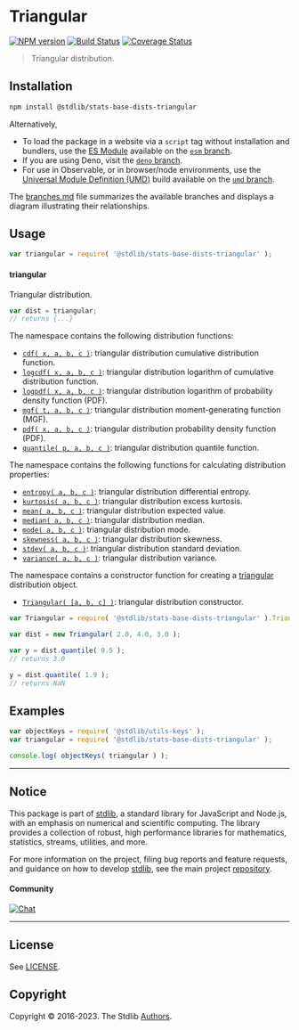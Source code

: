 <!--

@license Apache-2.0

Copyright (c) 2018 The Stdlib Authors.

Licensed under the Apache License, Version 2.0 (the "License");
you may not use this file except in compliance with the License.
You may obtain a copy of the License at

   http://www.apache.org/licenses/LICENSE-2.0

Unless required by applicable law or agreed to in writing, software
distributed under the License is distributed on an "AS IS" BASIS,
WITHOUT WARRANTIES OR CONDITIONS OF ANY KIND, either express or implied.
See the License for the specific language governing permissions and
limitations under the License.

-->

# Triangular

[![NPM version][npm-image]][npm-url] [![Build Status][test-image]][test-url] [![Coverage Status][coverage-image]][coverage-url] <!-- [![dependencies][dependencies-image]][dependencies-url] -->

> Triangular distribution.

<section class="installation">

## Installation

```bash
npm install @stdlib/stats-base-dists-triangular
```

Alternatively,

-   To load the package in a website via a `script` tag without installation and bundlers, use the [ES Module][es-module] available on the [`esm` branch][esm-url].
-   If you are using Deno, visit the [`deno` branch][deno-url].
-   For use in Observable, or in browser/node environments, use the [Universal Module Definition (UMD)][umd] build available on the [`umd` branch][umd-url].

The [branches.md][branches-url] file summarizes the available branches and displays a diagram illustrating their relationships.

</section>

<section class="usage">

## Usage

```javascript
var triangular = require( '@stdlib/stats-base-dists-triangular' );
```

#### triangular

Triangular distribution.

```javascript
var dist = triangular;
// returns {...}
```

The namespace contains the following distribution functions:

<!-- <toc pattern="*+(cdf|pdf|mgf|quantile)*"> -->

<div class="namespace-toc">

-   <span class="signature">[`cdf( x, a, b, c )`][@stdlib/stats/base/dists/triangular/cdf]</span><span class="delimiter">: </span><span class="description">triangular distribution cumulative distribution function.</span>
-   <span class="signature">[`logcdf( x, a, b, c )`][@stdlib/stats/base/dists/triangular/logcdf]</span><span class="delimiter">: </span><span class="description">triangular distribution logarithm of cumulative distribution function.</span>
-   <span class="signature">[`logpdf( x, a, b, c )`][@stdlib/stats/base/dists/triangular/logpdf]</span><span class="delimiter">: </span><span class="description">triangular distribution logarithm of probability density function (PDF).</span>
-   <span class="signature">[`mgf( t, a, b, c )`][@stdlib/stats/base/dists/triangular/mgf]</span><span class="delimiter">: </span><span class="description">triangular distribution moment-generating function (MGF).</span>
-   <span class="signature">[`pdf( x, a, b, c )`][@stdlib/stats/base/dists/triangular/pdf]</span><span class="delimiter">: </span><span class="description">triangular distribution probability density function (PDF).</span>
-   <span class="signature">[`quantile( p, a, b, c )`][@stdlib/stats/base/dists/triangular/quantile]</span><span class="delimiter">: </span><span class="description">triangular distribution quantile function.</span>

</div>

<!-- </toc> -->

The namespace contains the following functions for calculating distribution properties:

<!-- <toc pattern="*+(entropy|kurtosis|mean|median|mode|skewness|stdev|variance)*"> -->

<div class="namespace-toc">

-   <span class="signature">[`entropy( a, b, c )`][@stdlib/stats/base/dists/triangular/entropy]</span><span class="delimiter">: </span><span class="description">triangular distribution differential entropy.</span>
-   <span class="signature">[`kurtosis( a, b, c )`][@stdlib/stats/base/dists/triangular/kurtosis]</span><span class="delimiter">: </span><span class="description">triangular distribution excess kurtosis.</span>
-   <span class="signature">[`mean( a, b, c )`][@stdlib/stats/base/dists/triangular/mean]</span><span class="delimiter">: </span><span class="description">triangular distribution expected value.</span>
-   <span class="signature">[`median( a, b, c )`][@stdlib/stats/base/dists/triangular/median]</span><span class="delimiter">: </span><span class="description">triangular distribution median.</span>
-   <span class="signature">[`mode( a, b, c )`][@stdlib/stats/base/dists/triangular/mode]</span><span class="delimiter">: </span><span class="description">triangular distribution mode.</span>
-   <span class="signature">[`skewness( a, b, c )`][@stdlib/stats/base/dists/triangular/skewness]</span><span class="delimiter">: </span><span class="description">triangular distribution skewness.</span>
-   <span class="signature">[`stdev( a, b, c )`][@stdlib/stats/base/dists/triangular/stdev]</span><span class="delimiter">: </span><span class="description">triangular distribution standard deviation.</span>
-   <span class="signature">[`variance( a, b, c )`][@stdlib/stats/base/dists/triangular/variance]</span><span class="delimiter">: </span><span class="description">triangular distribution variance.</span>

</div>

<!-- </toc> -->

The namespace contains a constructor function for creating a [triangular][triangular-distribution] distribution object.

<!-- <toc pattern="*ctor*"> -->

<div class="namespace-toc">

-   <span class="signature">[`Triangular( [a, b, c] )`][@stdlib/stats/base/dists/triangular/ctor]</span><span class="delimiter">: </span><span class="description">triangular distribution constructor.</span>

</div>

<!-- </toc> -->

```javascript
var Triangular = require( '@stdlib/stats-base-dists-triangular' ).Triangular;

var dist = new Triangular( 2.0, 4.0, 3.0 );

var y = dist.quantile( 0.5 );
// returns 3.0

y = dist.quantile( 1.9 );
// returns NaN
```

</section>

<!-- /.usage -->

<section class="examples">

## Examples

<!-- TODO: better examples -->

<!-- eslint no-undef: "error" -->

```javascript
var objectKeys = require( '@stdlib/utils-keys' );
var triangular = require( '@stdlib/stats-base-dists-triangular' );

console.log( objectKeys( triangular ) );
```

</section>

<!-- /.examples -->

<!-- Section for related `stdlib` packages. Do not manually edit this section, as it is automatically populated. -->

<section class="related">

</section>

<!-- /.related -->

<!-- Section for all links. Make sure to keep an empty line after the `section` element and another before the `/section` close. -->


<section class="main-repo" >

* * *

## Notice

This package is part of [stdlib][stdlib], a standard library for JavaScript and Node.js, with an emphasis on numerical and scientific computing. The library provides a collection of robust, high performance libraries for mathematics, statistics, streams, utilities, and more.

For more information on the project, filing bug reports and feature requests, and guidance on how to develop [stdlib][stdlib], see the main project [repository][stdlib].

#### Community

[![Chat][chat-image]][chat-url]

---

## License

See [LICENSE][stdlib-license].


## Copyright

Copyright &copy; 2016-2023. The Stdlib [Authors][stdlib-authors].

</section>

<!-- /.stdlib -->

<!-- Section for all links. Make sure to keep an empty line after the `section` element and another before the `/section` close. -->

<section class="links">

[npm-image]: http://img.shields.io/npm/v/@stdlib/stats-base-dists-triangular.svg
[npm-url]: https://npmjs.org/package/@stdlib/stats-base-dists-triangular

[test-image]: https://github.com/stdlib-js/stats-base-dists-triangular/actions/workflows/test.yml/badge.svg?branch=main
[test-url]: https://github.com/stdlib-js/stats-base-dists-triangular/actions/workflows/test.yml?query=branch:main

[coverage-image]: https://img.shields.io/codecov/c/github/stdlib-js/stats-base-dists-triangular/main.svg
[coverage-url]: https://codecov.io/github/stdlib-js/stats-base-dists-triangular?branch=main

<!--

[dependencies-image]: https://img.shields.io/david/stdlib-js/stats-base-dists-triangular.svg
[dependencies-url]: https://david-dm.org/stdlib-js/stats-base-dists-triangular/main

-->

[chat-image]: https://img.shields.io/gitter/room/stdlib-js/stdlib.svg
[chat-url]: https://app.gitter.im/#/room/#stdlib-js_stdlib:gitter.im

[stdlib]: https://github.com/stdlib-js/stdlib

[stdlib-authors]: https://github.com/stdlib-js/stdlib/graphs/contributors

[umd]: https://github.com/umdjs/umd
[es-module]: https://developer.mozilla.org/en-US/docs/Web/JavaScript/Guide/Modules

[deno-url]: https://github.com/stdlib-js/stats-base-dists-triangular/tree/deno
[umd-url]: https://github.com/stdlib-js/stats-base-dists-triangular/tree/umd
[esm-url]: https://github.com/stdlib-js/stats-base-dists-triangular/tree/esm
[branches-url]: https://github.com/stdlib-js/stats-base-dists-triangular/blob/main/branches.md

[stdlib-license]: https://raw.githubusercontent.com/stdlib-js/stats-base-dists-triangular/main/LICENSE

[triangular-distribution]: https://en.wikipedia.org/wiki/Triangular_distribution

<!-- <toc-links> -->

[@stdlib/stats/base/dists/triangular/ctor]: https://github.com/stdlib-js/stats-base-dists-triangular-ctor

[@stdlib/stats/base/dists/triangular/entropy]: https://github.com/stdlib-js/stats-base-dists-triangular-entropy

[@stdlib/stats/base/dists/triangular/kurtosis]: https://github.com/stdlib-js/stats-base-dists-triangular-kurtosis

[@stdlib/stats/base/dists/triangular/mean]: https://github.com/stdlib-js/stats-base-dists-triangular-mean

[@stdlib/stats/base/dists/triangular/median]: https://github.com/stdlib-js/stats-base-dists-triangular-median

[@stdlib/stats/base/dists/triangular/mode]: https://github.com/stdlib-js/stats-base-dists-triangular-mode

[@stdlib/stats/base/dists/triangular/skewness]: https://github.com/stdlib-js/stats-base-dists-triangular-skewness

[@stdlib/stats/base/dists/triangular/stdev]: https://github.com/stdlib-js/stats-base-dists-triangular-stdev

[@stdlib/stats/base/dists/triangular/variance]: https://github.com/stdlib-js/stats-base-dists-triangular-variance

[@stdlib/stats/base/dists/triangular/cdf]: https://github.com/stdlib-js/stats-base-dists-triangular-cdf

[@stdlib/stats/base/dists/triangular/logcdf]: https://github.com/stdlib-js/stats-base-dists-triangular-logcdf

[@stdlib/stats/base/dists/triangular/logpdf]: https://github.com/stdlib-js/stats-base-dists-triangular-logpdf

[@stdlib/stats/base/dists/triangular/mgf]: https://github.com/stdlib-js/stats-base-dists-triangular-mgf

[@stdlib/stats/base/dists/triangular/pdf]: https://github.com/stdlib-js/stats-base-dists-triangular-pdf

[@stdlib/stats/base/dists/triangular/quantile]: https://github.com/stdlib-js/stats-base-dists-triangular-quantile

<!-- </toc-links> -->

</section>

<!-- /.links -->
